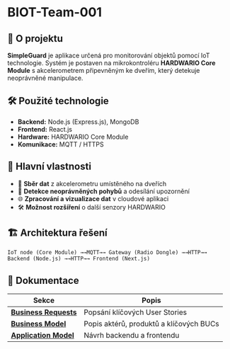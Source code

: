 # BIOT-Team-001

## 📌 O projektu

**SimpleGuard** je aplikace určená pro monitorování objektů pomocí IoT technologie. Systém je postaven na mikrokontroléru **HARDWARIO Core Module** s akcelerometrem připevněným ke dveřím, který detekuje neoprávněné manipulace.

## 🛠 Použité technologie

- **Backend:** Node.js (Express.js), MongoDB  
- **Frontend:** React.js  
- **Hardware:** HARDWARIO Core Module  
- **Komunikace:** MQTT / HTTPS  

## 🚀 Hlavní vlastnosti

- 📡 **Sběr dat** z akcelerometru umístěného na dveřích  
- 🔔 **Detekce neoprávněných pohybů** a odesílání upozornění  
- 🌐 **Zpracování a vizualizace dat** v cloudové aplikaci  
- 🛠 **Možnost rozšíření** o další senzory HARDWARIO  

## 🏗 Architektura řešení

```plaintext
IoT node (Core Module) →→MQTT→→ Gateway (Radio Dongle) →→HTTP→→ Backend (Node.js) →→HTTP→→ Frontend (Next.js)
```

## 🔗 Dokumentace

| **Sekce**               | **Popis**                                       |
|-------------------------|------------------------------------------------|
| <a href="https://uuapp.plus4u.net/uu-managementkit-maing02/38744216cb324edca986789798259ba9/document?oid=67c7641212501e7e1b9ec04e&pageOid=67c7641b68cbf80542ebd682" target="_blank">**Business Requests**</a>   | Popsání klíčových User Stories                 |
| <a href="https://uuapp.plus4u.net/uu-managementkit-maing02/38744216cb324edca986789798259ba9/document?oid=67c74c4f12501e7e1b9e53bc&pageOid=67c74c5868cbf80542eb6b19" target="_blank">**Business Model**</a>         | Popis aktérů, produktů a klíčových BUCs        |
| <a href="https://uuapp.plus4u.net/uu-managementkit-maing02/38744216cb324edca986789798259ba9/document?oid=67c74c4468cbf80542eb6987&pageOid=67c74c4b12501e7e1b9e533f" target="_blank">**Application Model**</a>   | Návrh backendu a frontendu       |

